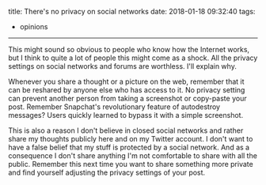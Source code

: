title: There's no privacy on social networks
date: 2018-01-18 09:32:40
tags:
- opinions
---
This might sound so obvious to people who know how the Internet works, but I think to quite a lot of people this might come as a shock. All the privacy settings on social networks and forums are worthless. I'll explain why.
<!--more-->

Whenever you share a thought or a picture on the web, remember that it can be reshared by anyone else who has access to it. No privacy setting can prevent another person from taking a screenshot or copy-paste your post. Remember Snapchat's revolutionary feature of autodestroy messages? Users quickly learned to bypass it with a simple screenshot.

This is also a reason I don't believe in closed social networks and rather share my thoughts publicly here and on my Twitter account. I don't want to have a false belief that my stuff is protected by a social network. And as a consequence I don't share anything I'm not comfortable to share with all the public. Remember this next time you want to share something more private and find yourself adjusting the privacy settings of your post.
